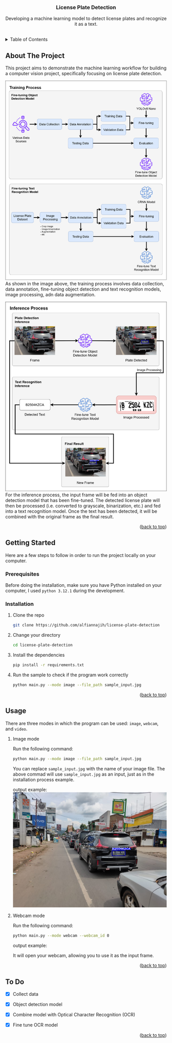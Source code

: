 
<a name="readme-top"></a>

<!-- PROJECT LOGO -->
<br />
<div align="center">
<h3 align="center">License Plate Detection</h3>
  <p align="center">
    Developing a machine learning model to detect license plates and recognize it as a text.
    <br />
    <br />
    <!--<a href="#">View Demo</a>-->
  </p>
</div>


<!-- TABLE OF CONTENTS -->
<details>
  <summary>Table of Contents</summary>
  <ol>
    <li>
      <a href="#about-the-project">About The Project</a>
    </li>
    <li>
      <a href="#getting-started">Getting Started</a>
      <ul>
        <li><a href="#prerequisites">Prerequisites</a></li>
        <li><a href="#installation">Installation</a></li>
      </ul>
    </li>
    <li><a href="#usage">Usage</a></li>
    <li><a href="#To Do">To Do</a></li>
  </ol>
</details>



<!-- ABOUT THE PROJECT -->
## About The Project

This project aims to demonstrate the machine learning workflow for building a computer vision project, specifically focusing on license plate detection.

![Training Process](images\training_process.png)
As shown in the image above, the training process involves data collection, data annotation, fine-tuning object detection and text recognition models, image processing, adn data augmentation.

![Inference Process](images\inference_process.png)
For the inference process, the input frame will be fed into an object detection model that has been fine-tuned. The detected license plate will then be processed (i.e. converted to grayscale, binarization, etc.) and fed into a text recognition model. Once the text has been detected, it will be combined with the original frame as the final result.

<p align="right">(<a href="#readme-top">back to top</a>)</p>



<!--
<!-- GETTING STARTED -->
## Getting Started

Here are a few steps to follow in order to run the project locally on your computer.

### Prerequisites
Before doing the installation, make sure you have Python installed on your computer, I used `python 3.12.1` during the development.

### Installation
1. Clone the repo
    ```sh
    git clone https://github.com/alfiannajih/license-plate-detection
    ```
2. Change your directory
    ```sh
    cd license-plate-detection
    ```
3. Install the dependencies
    ```sh
    pip install -r requirements.txt
    ```
4. Run the sample to check if the program work correctly
    ```sh
    python main.py --mode image --file_path sample_input.jpg
    ```

<p align="right">(<a href="#readme-top">back to top</a>)</p>


<!-- USAGE EXAMPLES -->
## Usage
There are three modes in which the program can be used: `image`, `webcam`, and `video`.
1. Image mode
    
    Run the following command:
    ```sh
    python main.py --mode image --file_path sample_input.jpg
    ```
    You can replace `sample_input.jpg` with the name of your image file. The above commad will use `sample_input.jpg` as an input, just as in the installation process example.
    
    output example:
    ![output example](images\sample_output_image.png)

2. Webcam mode

    Run the following command:
    ```sh
    python main.py --mode webcam --webcam_id 0
    ```
    output example:

    It will open your webcam, allowing you to use it as the input frame.

<p align="right">(<a href="#readme-top">back to top</a>)</p>



<!-- To Do -->
## To Do

- [x] Collect data
- [x] Object detection model
- [x] Combine model with Optical Character Recognition (OCR)
- [x] Fine tune OCR model


<p align="right">(<a href="#readme-top">back to top</a>)</p>